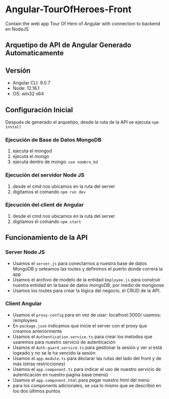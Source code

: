 # Angular-TourOfHeroes-Front
Contain the web app Tour Of Hero of Angular with connection to backend en NodeJS

## Arquetipo de API de Angular Generado Automaticamente

## Versión

* Angular CLI: 9.0.7
* Node: 12.16.1
* OS: win32 x64

## Configuración Inicial
Después de generado el arquetipo, desde la ruta de la API se ejecuta `npm install`

### Ejecución de Base de Datos MongoDB
1. ejecuta el mongod 
2. ejecuta el mongo
3. ejecuta dentro de mongo: `use nombre_bd`

### Ejecución del servidor Node JS
1. desde el cmd nos ubicamos en la ruta del server
2. digitamos el comando `npm run dev`

### Ejecución del client de Angular
1. desde el cmd nos ubicamos en la ruta del server
2. digitamos el comando `npm start`


## Funcionamiento de la API
### Server Node JS
* Usamos el `server.js` para conectarnos a nuestra base de datos MongoDB y seteamos las routes y definimos el puerto donde correrá la app
* Usamos el archivo de modelo de la entidad `Employee.js` para construir nuestra entidad en la base de datos mongoDB, por medio de mongoose
* Usamos los routes para crear la lógica del negocio, el CRUD de la API. 

### Client Angular 
* Usamos el `proxy-config` para en vez de usar: localhost:3000/ usamos: /employees
* En `package.json` indicamos que inicie el server con el proxy que creamos anteriormente
* Usamos el `Authentication.service.ts` para crear los metodos que usaremos para nuestro servicio de autenticación
* Usamos el `Auth-guard.service.ts` para gestionar la sesión y ver si está logeado y no se le ha vencido la sesión
* Usamos el `app.module.ts` para declarar las rutas del lado del front y de más (otras restricciones)
* Usamos el `app.component.ts` para indicar el uso de nuestro servicio de autenticación en nuestro pagina base (menú)
* Usamos el `app.component.html` para pegar nuestro html del menú
* para los components adicionales, se usa lo mismo que se describió en los dos últimos puntos



